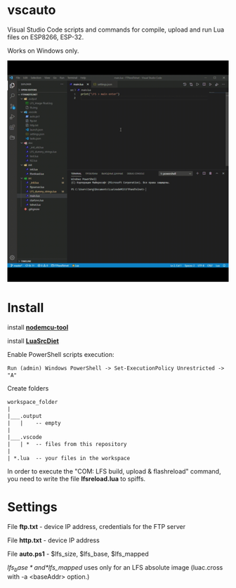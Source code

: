 # vscauto

Visual Studio Code scripts and commands for compile, upload and run Lua files on ESP8266, ESP-32.

Works on Windows only.

<img src = "https://github.com/serg3295/vscauto/blob/main/images/vscauto2.gif">

# Install

install **[nodemcu-tool](https://github.com/AndiDittrich/NodeMCU-Tool)**

install **[LuaSrcDiet](https://github.com/jirutka/luasrcdiet#using-luarocks)**

Enable PowerShell scripts execution:

```
Run (admin) Windows PowerShell -> Set-ExecutionPolicy Unrestricted -> "A"
```

Create folders

```
workspace_folder
|
|___.output
|   |    -- empty
|
|___.vscode
|   | *  -- files from this repository
|
| *.lua  -- your files in the workspace

```

In order to execute the "COM: LFS build, upload & flashreload" command, you need to write the file **lfsreload.lua** to spiffs.

# Settings

File **ftp.txt**  - device IP address, credentials for the FTP server

File **http.txt** - device IP address

File **auto.ps1** - $lfs_size, $lfs_base, $lfs_mapped

*$lfs_base* and *$lfs_mapped* uses only for an LFS absolute image (luac.cross with -a \<baseAddr\> option.)
